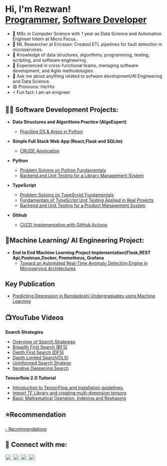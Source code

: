 <h1>Hi, I'm Rezwan! <br/><a href="https://github.com/RezwanHassanKhan">Programmer</a>, <a href="https://www.linkedin.com/in/mdrezwankhan">Software Developer</a></h1>


- 🔭 MSc in Computer Science with 1 year as Data Science and Automation Engineer Intern at Micro Focus.. 
- 🌱 ML Researcher at Ericsson: Created ETL pipelines for fault detection in microservices.
- 👯 Knowledge of data structures, algorithms, programming, testing, scripting, and software engineering.
- 🤔 Experienced in cross-functional teams, managing software development, and Agile methodologies.
- 💬 Ask me about anything related to sofware development/AI Engineering and Data Science. 
- 😄 Pronouns: He/His
- ⚡ Fun fact: I am an enigneer

<h2>👨‍💻 Software Development Projects:</h2>

- <b>Data Structures and Algorithms Practice (AlgoExpert)</b>
  - [Praciting DS & Algos in Python](https://github.com/RezwanHassanKhan/python_Problem_Solving_algoExpert)
 

    
- <b>Simple Full Stack Web App (React,Flask and SQLite)</b>
  - [CRUDE Application](https://github.com/RezwanHassanKhan/FullStackAppWithFlaskandReact)
    
- <b>Python</b>
  - [Problem Solving on Python Fundamentals](https://github.com/RezwanHassanKhan/pythonPractice)
  - [Backend and Unit Testing for a Library Management System](https://github.com/RezwanHassanKhan/LibraryManagementSystem)

- <b>TypeScript</b>
  - [Problem Solving on TypeScript Fundamentals](https://github.com/RezwanHassanKhan/typescriptPractice)
  - [Fundamentals of TypeScript Unit Testing Applied in Real Projects](https://github.com/RezwanHassanKhan/typescriptTestProject)
  - [Backend and Unit Testing for a Product Management System](https://github.com/RezwanHassanKhan/ProductManagement)

- <b>Github</b>
  - [CI/CD Implementation with GitHub Actions](https://github.com/RezwanHassanKhan/CICDPractice)
 
<h2>🤖Machine Learning/ AI Engineering Project:</h2>

- <b>End to End Machine Learning Project Implementation(Flask,REST Api,Postman,Docker, Prometheus, Grafana</b>
  - [Toward an Automated Real-Time Anomaly Detection Engine in Microservice Architectures](https://github.com/RezwanHassanKhan/ADS)

  
<h2>Key Publication</h2>

- [Predicting Depression in Bangladeshi Undergraduates using Machine Learning](https://ieeexplore.ieee.org/document/8971369)


<h2>📺YouTube Videos</h2>
<b>Search Strategies</b>

- [Overview of Search Strategies](https://youtu.be/Ti5YKXnKivw)
- [Breadth First Search (BFS)](https://youtu.be/j6bV7RZJ8w0)
- [Depth First Search (DFS)](https://youtu.be/uplrJzQYmyo)
- [Depth Limited Search(DLS)](https://youtu.be/O51nUWJfvDc)
- [Uninformed Search Strategy](https://youtu.be/BNV6jt8B_vM)
- [Iterative Deepening Search](https://youtu.be/98aYV_SqDsI)

<b>Tensorflow 2.0 Tuitorial </b>
- [Introduction to TensorFlow and Installation guidelines.](https://youtu.be/GFASR30hk2o)
- [Import TF Library and creating multi-dimension tensors](https://youtu.be/a13P_zMcGy8)
- [Basic Mathematical Operation ,Indexing and Reshaping](https://youtu.be/WI1HLScpsck)
  


<h2>⭐️Recommendation</h2>
<a href="https://www.linkedin.com/in/mdrezwankhan/details/recommendations/?detailScreenTabIndex=0">
    - Recommendations
</a>

  
<h2> 🤳 Connect with me:</h2>

[<img align="left" alt="JoshMadakor | YouTube" width="22px" src="https://cdn.jsdelivr.net/npm/simple-icons@v3/icons/youtube.svg" />][youtube]
[<img align="left" alt="JoshMadakor | Twitter" width="22px" src="https://cdn.jsdelivr.net/npm/simple-icons@v3/icons/twitter.svg" />][twitter]
[<img align="left" alt="LinkedIn" width="22px" src="https://cdn.jsdelivr.net/npm/simple-icons@v3/icons/linkedin.svg" />](https://www.linkedin.com/in/mdrezwankhan/) 
[<img align="left" alt="JoshMadakor | Gmail" width="22px" src="https://cdn.jsdelivr.net/npm/simple-icons@v3/icons/gmail.svg" />](mailto:md.rezwanhassankhan@gmail.com) 

[twitter]: https://twitter.com/joshmadakor
[youtube]: http://www.youtube.com/@raiseonemore683
[instagram]: https://www.instagram.com/joshmadakor/


<!--
**joshmadakor1/joshmadakor1** is a ✨ _special_ ✨ repository because its `README.md` (this file) appears on your GitHub profile.

